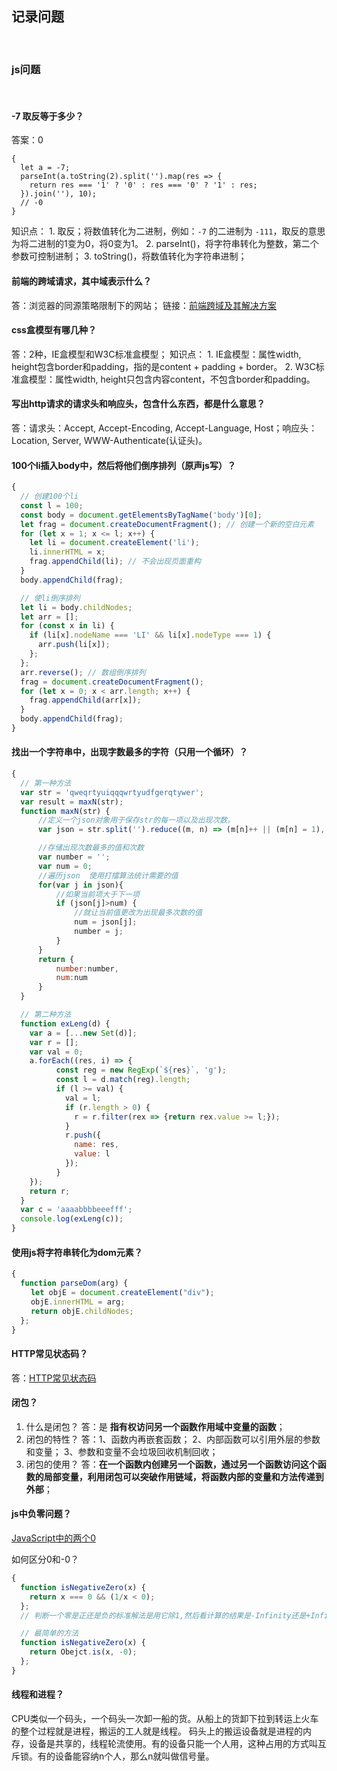 ## 记录问题

<br />

### <div id="js">js问题</div>

<br />

#### -7 取反等于多少？

答案：0

    {
      let a = -7;
      parseInt(a.toString(2).split('').map(res => {
        return res === '1' ? '0' : res === '0' ? '1' : res;
      }).join(''), 10);
      // -0
    }

知识点：
1\. 取反；将数值转化为二进制，例如：`-7` 的二进制为 `-111`，取反的意思为将二进制的1变为0，将0变为1。
2\. parseInt()，将字符串转化为整数，第二个参数可控制进制；
3\. toString()，将数值转化为字符串进制；

#### 前端的跨域请求，其中域表示什么？

答：浏览器的同源策略限制下的网站；
链接：[前端跨域及其解决方案](./前端跨域.md)

#### css盒模型有哪几种？

答：2种，IE盒模型和W3C标准盒模型；
知识点：
1\. IE盒模型：属性width, height包含border和padding，指的是content + padding + border。
2\. W3C标准盒模型：属性width, height只包含内容content，不包含border和padding。

#### 写出http请求的请求头和响应头，包含什么东西，都是什么意思？
答：请求头：Accept, Accept-Encoding, Accept-Language, Host；响应头： Location, Server, WWW-Authenticate(认证头)。

#### 100个li插入body中，然后将他们倒序排列（原声js写）？

```js
{
  // 创建100个li
  const l = 100;
  const body = document.getElementsByTagName('body')[0];
  let frag = document.createDocumentFragment(); // 创建一个新的空白元素
  for (let x = 1; x <= l; x++) {
    let li = document.createElement('li');
    li.innerHTML = x;
    frag.appendChild(li); // 不会出现页面重构
  }
  body.appendChild(frag);

  // 使li倒序排列
  let li = body.childNodes;
  let arr = [];
  for (const x in li) {
    if (li[x].nodeName === 'LI' && li[x].nodeType === 1) {
      arr.push(li[x]);
    };
  };
  arr.reverse(); // 数组倒序排列
  frag = document.createDocumentFragment();
  for (let x = 0; x < arr.length; x++) {
    frag.appendChild(arr[x]);
  }
  body.appendChild(frag);
}
```

#### 找出一个字符串中，出现字数最多的字符（只用一个循环）？

```js
{
  // 第一种方法
  var str = 'qweqrtyuiqqqwrtyudfgerqtywer';
  var result = maxN(str);
  function maxN(str) {
      //定义一个json对象用于保存str的每一项以及出现次数。
      var json = str.split('').reduce((m, n) => (m[n]++ || (m[n] = 1), m), {});

      //存储出现次数最多的值和次数
      var number = '';
      var num = 0;
      //遍历json  使用打擂算法统计需要的值
      for(var j in json){
          //如果当前项大于下一项
          if (json[j]>num) {
              //就让当前值更改为出现最多次数的值
              num = json[j];
              number = j;
          }
      }
      return {
          number:number,
          num:num
      }
  }

  // 第二种方法
  function exLeng(d) {
    var a = [...new Set(d)];
  	var r = [];
  	var val = 0;
  	a.forEach((res, i) => {
          const reg = new RegExp(`${res}`, 'g');
          const l = d.match(reg).length;
          if (l >= val) {
            val = l;
            if (r.length > 0) {
              r = r.filter(rex => {return rex.value >= l;});
            }
            r.push({
              name: res,
              value: l
            });
          }
  	});
  	return r;
  }
  var c = 'aaaabbbbeeefff';
  console.log(exLeng(c));
}
```

#### 使用js将字符串转化为dom元素？

```js
{
  function parseDom(arg) {
　　 let objE = document.createElement("div");
　　 objE.innerHTML = arg;
　　 return objE.childNodes;
  };
}
```

#### HTTP常见状态码？
答：[HTTP常见状态码](./03_HTTP常见状态码.md)

#### 闭包？
1. 什么是闭包？
答：是 **指有权访问另一个函数作用域中变量的函数**；
2. 闭包的特性？
答：1、函数内再嵌套函数；
    2、内部函数可以引用外层的参数和变量；
    3、参数和变量不会垃圾回收机制回收；
3. 闭包的使用？
答：**在一个函数内创建另一个函数，通过另一个函数访问这个函数的局部变量，利用闭包可以突破作用链域，将函数内部的变量和方法传递到外部**；

#### js中负零问题？
[JavaScript中的两个0](https://www.cnblogs.com/ziyunfei/archive/2012/12/10/2777099.html)

如何区分0和-0？
```js
{
  function isNegativeZero(x) {
    return x === 0 && (1/x < 0);
  };
  // 判断一个零是正还是负的标准解法是用它除1,然后看计算的结果是-Infinity还是+Infinity:

  // 最简单的方法
  function isNegativeZero(x) {
    return Obejct.is(x, -0);
  };
}
```

#### 线程和进程？
CPU类似一个码头，一个码头一次卸一船的货。从船上的货卸下拉到转运上火车的整个过程就是进程，搬运的工人就是线程。
码头上的搬运设备就是进程的内存，设备是共享的，线程轮流使用。有的设备只能一个人用，这种占用的方式叫互斥锁。有的设备能容纳n个人，那么n就叫做信号量。
